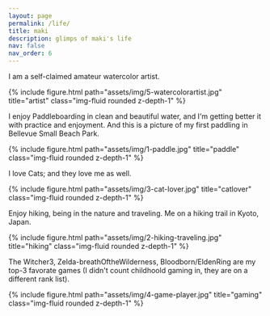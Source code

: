 ```yaml
---
layout: page
permalink: /life/
title: maki
description: glimps of maki's life
nav: false
nav_order: 6
---
```


I am a self-claimed amateur watercolor artist.

<div class="row">
    <div class="col-sm mt-3 mt-md-0">
        {% include figure.html path="assets/img/5-watercolorartist.jpg" title="artist" class="img-fluid rounded z-depth-1" %}
    </div>
</div>

I enjoy Paddleboarding in clean and beautiful water, and I'm getting better it with practice and enjoyment.
And this is a picture of my first paddling in Bellevue Small Beach Park.

<div class="row">
    <div class="col-sm mt-3 mt-md-0">
        {% include figure.html path="assets/img/1-paddle.jpg" title="paddle" class="img-fluid rounded z-depth-1" %}
    </div>
</div>

I love Cats; and they love me as well.

<div class="row">
    <div class="col-sm mt-3 mt-md-0">
        {% include figure.html path="assets/img/3-cat-lover.jpg" title="catlover" class="img-fluid rounded z-depth-1" %}
    </div>
</div>

Enjoy hiking, being in the nature and traveling.
Me on a hiking trail in Kyoto, Japan.

<div class="row">
    <div class="col-sm mt-3 mt-md-0">
        {% include figure.html path="assets/img/2-hiking-traveling.jpg" title="hiking" class="img-fluid rounded z-depth-1" %}
    </div>
</div>

The Witcher3, Zelda-breathOftheWilderness, Bloodborn/EldenRing are my top-3 favorate games (I didn't count childhoold gaming in, they are on a different rank list).

<div class="row">
    <div class="col-sm mt-3 mt-md-0">
        {% include figure.html path="assets/img/4-game-player.jpg" title="gaming" class="img-fluid rounded z-depth-1" %}
    </div>
</div>
